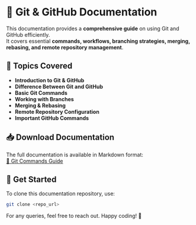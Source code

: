 # 📘 Git & GitHub Documentation

This documentation provides a **comprehensive guide** on using Git and GitHub efficiently.  
It covers essential **commands, workflows, branching strategies, merging, rebasing, and remote repository management**.

## 📌 Topics Covered

- **Introduction to Git & GitHub**
- **Difference Between Git and GitHub**
- **Basic Git Commands**
- **Working with Branches**
- **Merging & Rebasing**
- **Remote Repository Configuration**
- **Important GitHub Commands**

## 📥 Download Documentation

The full documentation is available in Markdown format:  
[📄 Git Commands Guide](./git_commands_guide_formatted.md)

## 🚀 Get Started

To clone this documentation repository, use:

```sh
git clone <repo_url>
```

For any queries, feel free to reach out. Happy coding! 🎯
